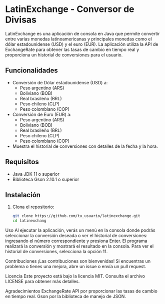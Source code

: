 # LatinExchange - Conversor de Divisas

LatinExchange es una aplicación de consola en Java que permite convertir entre varias monedas latinoamericanas y principales monedas como el dólar estadounidense (USD) y el euro (EUR). La aplicación utiliza la API de ExchangeRate para obtener las tasas de cambio en tiempo real y proporciona un historial de conversiones para el usuario.

## Funcionalidades

- Conversión de Dólar estadounidense (USD) a:
  - Peso argentino (ARS)
  - Boliviano (BOB)
  - Real brasileño (BRL)
  - Peso chileno (CLP)
  - Peso colombiano (COP)
- Conversión de Euro (EUR) a:
  - Peso argentino (ARS)
  - Boliviano (BOB)
  - Real brasileño (BRL)
  - Peso chileno (CLP)
  - Peso colombiano (COP)
- Muestra el historial de conversiones con detalles de la fecha y la hora.

## Requisitos

- Java JDK 11 o superior
- Biblioteca Gson 2.10.1 o superior

## Instalación

1. Clona el repositorio:
   ```sh
   git clone https://github.com/tu_usuario/latinexchange.git
   cd latinexchang
  Uso
Al ejecutar la aplicación, verás un menú en la consola donde podrás seleccionar la conversión deseada o ver el historial de conversiones:
ingresando el número correspondiente y presiona Enter. El programa realizará la conversión y mostrará el resultado en la consola. Para ver el historial de conversiones, selecciona la opción 11.

Contribuciones
¡Las contribuciones son bienvenidas! Si encuentras un problema o tienes una mejora, abre un issue o envía un pull request.

Licencia
Este proyecto está bajo la licencia MIT. Consulta el archivo LICENSE para obtener más detalles.

Agradecimientos
ExchangeRate API por proporcionar las tasas de cambio en tiempo real.
Gson por la biblioteca de manejo de JSON.
